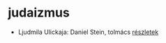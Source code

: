 # judaizmus

- Ljudmila Ulickaja: Daniel Stein, tolmács [részletek](../_details/Ljudmila%20Ulickaja.md#id_1285)